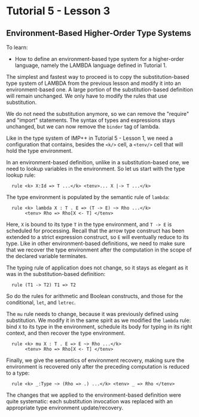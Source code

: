 # Tutorial 5 - Lesson 3
## Environment-Based Higher-Order Type Systems

To learn:
* How to define an environment-based type system for a higher-order language, namely the LAMBDA language defined in Tutorial 1.

The simplest and fastest way to proceed is to copy the substitution-based type system of LAMBDA from the previous lesson and modify it into an environment-based one.  A large portion of the substitution-based definition will remain unchanged.  We only have to modify the rules that use substitution.

We do not need the substitution anymore, so we can remove the "require" and "import" statements.  The syntax of types and expressions stays unchanged, but we can now remove the `binder` tag of lambda.

Like in the type system of IMP++ in Tutorial 5 - Lesson 1, we need a configuration that contains, besides the `<k/>` cell, a `<tenv/>` cell that will hold the type environment.

In an environment-based definition, unlike in a substitution-based one, we need to lookup variables in the environment.  So let us start with the type lookup rule:
```
  rule <k> X:Id => T ...</k> <tenv>... X |-> T ...</k>
```

The type environment is populated by the semantic rule of `lambda`:
```
  rule <k> lambda X : T . E => (T -> E) ~> Rho ...</k>
       <tenv> Rho => Rho[X <- T] </tenv>
```

Here, `X` is bound to its type `T` in the type environment, and `T -> E` is scheduled for processing.  Recall that the arrow type construct has been extended to a strict expression construct, so `E` will eventually reduce to its type.  Like in other environment-based definitions, we need to make sure that we recover the type environment after the computation in the scope of the declared variable terminates.

The typing rule of application does not change, so it stays as elegant as it was in the substitution-based definition:
```
  rule (T1 -> T2) T1 => T2
```

So do the rules for arithmetic and Boolean constructs, and those for the conditional, `let`, and `letrec`.

The `mu` rule needs to change, because it was previously defined using substitution.  We modify it in the same spirit as we modified the `lambda` rule: bind `X` to its type in the environment, schedule its body for typing in its right context, and then recover the type environment.
```
  rule <k> mu X : T . E => E ~> Rho ...</k>
       <tenv> Rho => Rho[X <- T] </tenv>
```

Finally, we give the semantics of environment recovery, making sure the environment is recovered only after the preceding computation is reduced to a type:
```
  rule <k> _:Type ~> (Rho => .) ...</k> <tenv> _ => Rho </tenv>
```

The changes that we applied to the environment-based definition were quite systematic: each substitution invocation was replaced with an appropriate type environment update/recovery.

